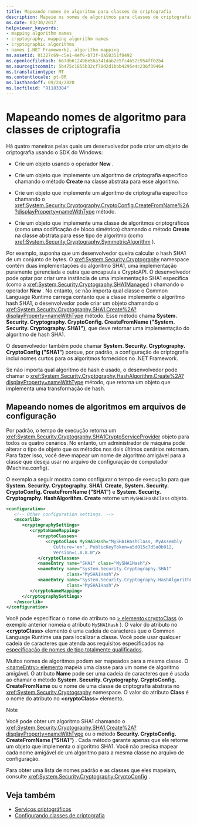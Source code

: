 ```yaml
---
title: Mapeando nomes de algoritmo para classes de criptografia
description: Mapeie os nomes de algoritmos para classes de criptografia no .NET. Um desenvolvedor tem quatro opções para criar um objeto de criptografia.
ms.date: 03/30/2017
helpviewer_keywords:
- mapping algorithm names
- cryptography, mapping algorithm names
- cryptographic algorithms
- names [.NET Framework], algorithm mapping
ms.assetid: 01327c69-c5e1-4ef6-b73f-0a58351f0492
ms.openlocfilehash: b67db612496e56a341dab2e5fc4b52c954ff02b4
ms.sourcegitcommit: 5b475c1855b32cf78d2d1bbb4295e4c236f39464
ms.translationtype: MT
ms.contentlocale: pt-BR
ms.lasthandoff: 09/24/2020
ms.locfileid: "91183384"
---
```

# <a name="mapping-algorithm-names-to-cryptography-classes"></a>Mapeando nomes de algoritmo para classes de criptografia

Há quatro maneiras pelas quais um desenvolvedor pode criar um objeto de criptografia usando o SDK do Windows:  
  
- Crie um objeto usando o operador **New** .  
  
- Crie um objeto que implemente um algoritmo de criptografia específico chamando o método **Create** na classe abstrata para esse algoritmo.  
  
- Crie um objeto que implemente um algoritmo de criptografia específico chamando o <xref:System.Security.Cryptography.CryptoConfig.CreateFromName%2A?displayProperty=nameWithType> método.  
  
- Crie um objeto que implemente uma classe de algoritmos criptográficos (como uma codificação de bloco simétrico) chamando o método **Create** na classe abstrata para esse tipo de algoritmo (como <xref:System.Security.Cryptography.SymmetricAlgorithm> ).  
  
 Por exemplo, suponha que um desenvolvedor queira calcular o hash SHA1 de um conjunto de bytes. O <xref:System.Security.Cryptography> namespace contém duas implementações do algoritmo SHA1, uma implementação puramente gerenciada e outra que encapsula a CryptoAPI. O desenvolvedor pode optar por criar uma instância de uma implementação SHA1 específica (como a <xref:System.Security.Cryptography.SHA1Managed> ) chamando o operador **New** . No entanto, se não importa qual classe o Common Language Runtime carrega contanto que a classe implemente o algoritmo hash SHA1, o desenvolvedor pode criar um objeto chamando o <xref:System.Security.Cryptography.SHA1.Create%2A?displayProperty=nameWithType> método. Esse método chama **System. Security. Cryptography. CryptoConfig. CreateFromName ("System. Security. Cryptography. SHA1")**, que deve retornar uma implementação do algoritmo de hash SHA1.  
  
 O desenvolvedor também pode chamar **System. Security. Cryptography. CryptoConfig ("SHA1")** porque, por padrão, a configuração de criptografia inclui nomes curtos para os algoritmos fornecidos no .NET Framework.  
  
 Se não importa qual algoritmo de hash é usado, o desenvolvedor pode chamar o <xref:System.Security.Cryptography.HashAlgorithm.Create%2A?displayProperty=nameWithType> método, que retorna um objeto que implementa uma transformação de hash.  
  
## <a name="mapping-algorithm-names-in-configuration-files"></a>Mapeando nomes de algoritmos em arquivos de configuração  

 Por padrão, o tempo de execução retorna um <xref:System.Security.Cryptography.SHA1CryptoServiceProvider> objeto para todos os quatro cenários. No entanto, um administrador de máquina pode alterar o tipo de objeto que os métodos nos dois últimos cenários retornam. Para fazer isso, você deve mapear um nome de algoritmo amigável para a classe que deseja usar no arquivo de configuração de computador (Machine.config).  
  
 O exemplo a seguir mostra como configurar o tempo de execução para que **System. Security. Cryptography. SHA1. Create**, **System. Security. CryptoConfig. CreateFromName ("SHA1")** e **System. Security. Cryptography. HashAlgorithm. Create** retorne um `MySHA1HashClass` objeto.  
  
```xml  
<configuration>  
   <!-- Other configuration settings. -->  
   <mscorlib>  
      <cryptographySettings>  
         <cryptoNameMapping>  
            <cryptoClasses>  
               <cryptoClass MySHA1Hash="MySHA1HashClass, MyAssembly  
                  Culture='en', PublicKeyToken=a5d015c7d5a0b012,  
                  Version=1.0.0.0"/>  
            </cryptoClasses>  
            <nameEntry name="SHA1" class="MySHA1Hash"/>  
            <nameEntry name="System.Security.Cryptography.SHA1"  
                       class="MySHA1Hash"/>  
            <nameEntry name="System.Security.Cryptography.HashAlgorithm"  
                       class="MySHA1Hash"/>  
         </cryptoNameMapping>  
      </cryptographySettings>  
   </mscorlib>  
</configuration>  
```  
  
 Você pode especificar o nome do atributo no [ \> elemento<cryptoClass](./file-schema/cryptography/cryptoclass-element.md) (o exemplo anterior nomeia o atributo `MySHA1Hash` ). O valor do atributo no **\<cryptoClass>** elemento é uma cadeia de caracteres que o Common Language Runtime usa para localizar a classe. Você pode usar qualquer cadeia de caracteres que atenda aos requisitos especificados na [especificação de nomes de tipo totalmente qualificados](../reflection-and-codedom/specifying-fully-qualified-type-names.md).  
  
 Muitos nomes de algoritmos podem ser mapeados para a mesma classe. O [ \<nameEntry> elemento](./file-schema/cryptography/nameentry-element.md) mapeia uma classe para um nome de algoritmo amigável. O atributo **Name** pode ser uma cadeia de caracteres que é usada ao chamar o método **System. Security. Cryptography. CryptoConfig. CreateFromName** ou o nome de uma classe de criptografia abstrata no <xref:System.Security.Cryptography> namespace. O valor do atributo **Class** é o nome do atributo no **\<cryptoClass>** elemento.  
  
> [!NOTE]
> Você pode obter um algoritmo SHA1 chamando o <xref:System.Security.Cryptography.SHA1.Create%2A?displayProperty=nameWithType> ou o método **Security. CryptoConfig. CreateFromName ("SHA1")** . Cada método garante apenas que ele retorne um objeto que implementa o algoritmo SHA1. Você não precisa mapear cada nome amigável de um algoritmo para a mesma classe no arquivo de configuração.  
  
 Para obter uma lista de nomes padrão e as classes que eles mapeiam, consulte <xref:System.Security.Cryptography.CryptoConfig> .  
  
## <a name="see-also"></a>Veja também

- [Serviços criptográficos](../../standard/security/cryptographic-services.md)
- [Configurando classes de criptografia](configure-cryptography-classes.md)
